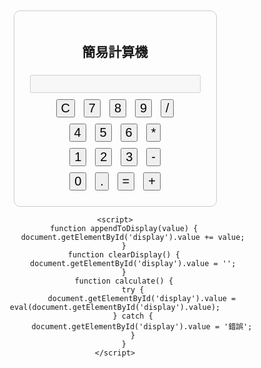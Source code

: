 <!DOCTYPE html>
<html lang="zh">
<head>
    <meta charset="UTF-8">
    <meta name="viewport" content="width=device-width, initial-scale=1.0">
    <title>簡易計算機</title>
    <style>
        body { font-family: Arial, sans-serif; text-align: center; margin: 50px; }
        .calculator { display: inline-block; padding: 20px; border: 1px solid #ccc; border-radius: 10px; }
        input, button { font-size: 20px; margin: 5px; }
    </style>
</head>
<body>
    <div class="calculator">
        <h2>簡易計算機</h2>
        <input type="text" id="display" disabled>
        <br>
        <button onclick="clearDisplay()">C</button>
        <button onclick="appendToDisplay('7')">7</button>
        <button onclick="appendToDisplay('8')">8</button>
        <button onclick="appendToDisplay('9')">9</button>
        <button onclick="appendToDisplay('/')">/</button>
        <br>
        <button onclick="appendToDisplay('4')">4</button>
        <button onclick="appendToDisplay('5')">5</button>
        <button onclick="appendToDisplay('6')">6</button>
        <button onclick="appendToDisplay('*')">*</button>
        <br>
        <button onclick="appendToDisplay('1')">1</button>
        <button onclick="appendToDisplay('2')">2</button>
        <button onclick="appendToDisplay('3')">3</button>
        <button onclick="appendToDisplay('-')">-</button>
        <br>
        <button onclick="appendToDisplay('0')">0</button>
        <button onclick="appendToDisplay('.')">.</button>
        <button onclick="calculate()">=</button>
        <button onclick="appendToDisplay('+')">+</button>
    </div>
    
    <script>
        function appendToDisplay(value) {
            document.getElementById('display').value += value;
        }
        function clearDisplay() {
            document.getElementById('display').value = '';
        }
        function calculate() {
            try {
                document.getElementById('display').value = eval(document.getElementById('display').value);
            } catch {
                document.getElementById('display').value = '錯誤';
            }
        }
    </script>
</body>
</html>
